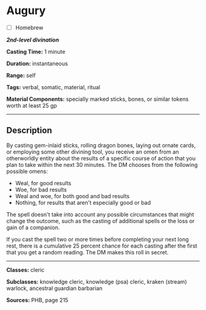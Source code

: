 # Augury

- [ ] Homebrew

***2nd-level divination***

**Casting Time:** 1 minute

**Duration:** instantaneous

**Range:** self

**Tags:** verbal, somatic, material, ritual

**Material Components:** specially marked sticks, bones, or similar tokens worth at least 25 gp

---

## Description
By casting gem-inlaid sticks, rolling dragon bones, laying out ornate cards, or employing some other divining tool, you receive an omen from an otherworldly entity about the results of a specific course of action that you plan to take within the next 30 minutes. The DM chooses from the following possible omens:
- Weal, for good results
- Woe, for bad results
- Weal and woe, for both good and bad results
- Nothing, for results that aren't especially good or bad

The spell doesn't take into account any possible circumstances that might change the outcome, such as the casting of additional spells or the loss or gain of a companion.

If you cast the spell two or more times before completing your next long rest, there is a cumulative 25 percent chance for each casting after the first that you get a random reading. The DM makes this roll in secret.

---

**Classes:** cleric

**Subclasses:** knowledge cleric, knowledge (psa) cleric, kraken (stream) warlock, ancestral guardian barbarian

**Sources:** PHB, page 215
